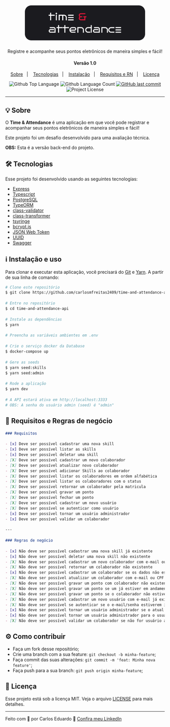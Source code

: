 <h1 align="center">
  <img src=".github/banner.png" alt="Time & Attendance">
</h1>

<p align="center">Registre e acompanhe seus pontos eletrônicos de maneira simples e fácil!</p>

<h4 align="center">Versão 1.0</h4>

<p align="center">
  <a href="#-sobre">Sobre</a>&nbsp;&nbsp;&nbsp;|&nbsp;&nbsp;&nbsp;
  <a href="#-tecnologias">Tecnologias</a>&nbsp;&nbsp;&nbsp;|&nbsp;&nbsp;&nbsp;
  <a href="#information_source-instalação-e-uso">Instalação</a>&nbsp;&nbsp;&nbsp;|&nbsp;&nbsp;&nbsp;
  <a href="#construction-requisitos-e-regras-de-negocio">Requisitos e RN</a>&nbsp;&nbsp;&nbsp;|&nbsp;&nbsp;&nbsp;
  <a href="#-licença">Licença</a>
</p>

<p align="center">
  <img
    alt="Github Top Language"
    src="https://img.shields.io/github/languages/top/carlosmfreitas2409/time-and-attendance-api?message=TOPLanguage&color=5965E0"
  >
  <img
    alt="Github Language Count"
    src="https://img.shields.io/github/languages/count/carlosmfreitas2409/time-and-attendance-api?message=Languages&color=5965E0"
  >

  <a href="https://github.com/carlosmfreitas2409/time-and-attendance-api/commits/master">
    <img alt="GitHub last commit" src="https://img.shields.io/github/last-commit/carlosmfreitas2409/time-and-attendance-api?message=Commit&color=5965E0">
  </a>
  <img
    alt="Project License"
    src="https://img.shields.io/github/license/carlosmfreitas2409/time-and-attendance-api?message=MIT&color=5965E0"
  >
</p>

----

## 💡 Sobre

O <b>Time & Attendance</b> é uma aplicação em que você pode registrar e acompanhar seus pontos eletrônicos de maneira simples e fácil!

Este projeto foi um desafio desenvolvido para uma avaliação técnica.

**OBS:** Esta é a versão back-end do projeto.

## 🛠️ Tecnologias

Esse projeto foi desenvolvido usando as seguintes tecnologias:

- [Express](https://expressjs.com)
- [Typescript](https://typescriptlang.org/)
- [PostgreSQL](https://www.postgresql.org/)
- [TypeORM](hhttps://typeorm.io/#/)
- [class-validator](https://github.com/typestack/class-validator)
- [class-transformer](https://github.com/typestack/class-transformer)
- [tsyringe](https://github.com/microsoft/tsyringe)
- [bcrypt.js](https://www.npmjs.com/package/bcryptjs)
- [JSON Web Token](https://www.npmjs.com/package/jsonwebtoken)
- [UUID](https://github.com/uuidjs/uuid)
- [Swagger](https://swagger.io)

## :information_source: Instalação e uso

Para clonar e executar esta aplicação, você precisará do [Git](https://git-scm.com/) e [Yarn](https://yarnpkg.com/). A partir de sua linha de comando:

```bash
# Clone este repositório
$ git clone https://github.com/carlosmfreitas2409/time-and-attendance-api

# Entre no repositório
$ cd time-and-attendance-api

# Instale as dependências
$ yarn

# Preencha as variáveis ambientes em .env

# Crie o serviço docker da Database
$ docker-compose up

# Gere as seeds
$ yarn seed:skills
$ yarn seed:admin

# Rode a aplicação
$ yarn dev

# A API estará ativa em http://localhost:3333
# OBS: A senha do usuário admin (seed) é "admin"
```

## :construction: Requisitos e Regras de negócio
```md
### Requisitos

- [x] Deve ser possível cadastrar uma nova skill
- [x] Deve ser possível listar as skills
- [x] Deve ser possível deletar uma skill
- [X] Deve ser possível cadastrar um novo colaborador
- [X] Deve ser possível atualizar novo colaborador
- [X] Deve ser possível adicionar Skills ao colaborador
- [X] Deve ser possível listar os colaboradores em ordem alfabética
- [X] Deve ser possível listar os colaboradores com o status
- [X] Deve ser possível retornar um colaborador pela matricula
- [X] Deve ser possível gravar um ponto
- [X] Deve ser possível fechar um ponto
- [X] Deve ser possível cadastrar um novo usuário
- [X] Deve ser possível se autenticar como usuário
- [x] Deve ser possível tornar um usuário administrador
- [x] Deve ser possível validar um colaborador

---

### Regras de negócio

- [x] Não deve ser possível cadastrar uma nova skill já existente
- [x] Não deve ser possível deletar uma nova skill não existente
- [X] Não deve ser possível cadastrar um novo colaborador com e-mail ou CPF já existente
- [X] Não deve ser possível retornar um colaborador não existente
- [x] Não deve ser possível cadastrar um colaborador se os dados não estiverem válidos
- [X] Não deve ser possível atualizar um colaborador com e-mail ou CPF já existente
- [X] Não deve ser possível gravar um ponto com colaborador não existente.
- [X] Não deve ser possível gravar um ponto se um já estiver em andamento.
- [X] Não deve ser possível gravar um ponto se o colaborador não estiver validado.
- [X] Não deve ser possível cadastrar um novo usuário com e-mail já existente
- [X] Não deve ser possível se autenticar se o e-mail/senha estiverem incorretos.
- [x] Não deve ser possível tornar um usuário administrador se o atual não for administrador
- [x] Não deve ser possível tornar um usuário administrador para o usuário atual
- [X] Não deve ser possível validar um colaborador se não for usuário admin
```

## ⚙️ Como contribuir

- Faça um fork desse repositório;
- Crie uma branch com a sua feature: `git checkout -b minha-feature`;
- Faça commit das suas alterações: `git commit -m 'feat: Minha nova feature'`;
- Faça push para a sua branch: `git push origin minha-feature`;

## 📝 Licença

Esse projeto está sob a licença MIT. Veja o arquivo [LICENSE](https://github.com/carlosmfreitas2409/time-and-attendance-api/blob/master/LICENSE) para mais detalhes.

---

Feito com 💜 por Carlos Eduardo 👋 [Confira meu LinkedIn](https://www.linkedin.com/in/carlosmeduardo/)
